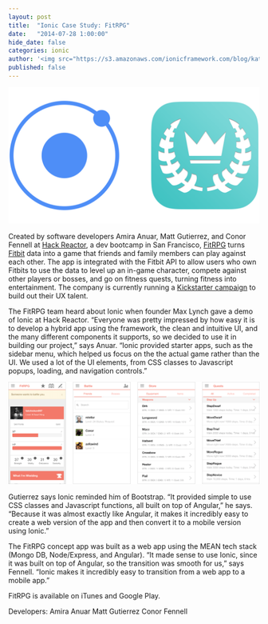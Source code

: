 ```yaml
---
layout: post
title:  "Ionic Case Study: FitRPG"
date:   "2014-07-28 1:00:00"
hide_date: false
categories: ionic
author: '<img src="https://s3.amazonaws.com/ionicframework.com/blog/katie-md.jpg" class="author-icon">Katie'
published: false
---
```


<img class="showcase-image" src="/img/blog/fitrpg-header.png">

Created by software developers Amira Anuar, Matt Gutierrez, and Conor Fennell at [Hack Reactor](http://www.hackreactor.com/), a dev bootcamp in San Francisco, [FitRPG](http://fitrpg.co/) turns [Fitbit](http://www.fitbit.com/) data into a game that friends and family members can play against each other. The app is integrated with the Fitbit API to allow users who own Fitbits to use the data to level up an in-game character, compete against other players or bosses, and go on fitness quests, turning fitness into entertainment. The company is currently running a [Kickstarter campaign](https://www.kickstarter.com/projects/fitrpg/fitrpg-gamifying-fitness-trackers-fitbit-for-ios-a) to build out their UX talent.

The FitRPG team heard about Ionic when founder Max Lynch gave a demo of Ionic at Hack Reactor. “Everyone was pretty impressed by how easy it is to develop a hybrid app using the framework, the clean and intuitive UI, and the many different components it supports, so we decided to use it in building our project,” says Anuar. “Ionic provided starter apps, such as the sidebar menu, which helped us focus on the the actual game rather than the UI. We used a lot of the UI elements, from CSS classes to Javascript popups, loading, and navigation controls.”

<img class="body-image" src="/img/blog/fitrpg-app-preview.png">

Gutierrez says Ionic reminded him of Bootstrap. “It provided simple to use CSS classes and Javascript functions, all built on top of Angular,” he says. “Because it was almost exactly like Angular, it makes it incredibly easy to create a web version of the app and then convert it to a mobile version using Ionic.”

The FitRPG concept app was built as a web app using the MEAN tech stack (Mongo DB, Node/Express, and Angular). “It made sense to use Ionic, since it was built on top of Angular, so the transition was smooth for us,” says Fennell. “Ionic makes it incredibly easy to transition from a web app to a mobile app.”

FitRPG is available on iTunes and Google Play.

Developers:
Amira Anuar
Matt Gutierrez
Conor Fennell
